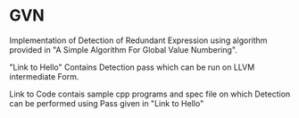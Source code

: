 # GVN
Implementation of Detection of Redundant Expression using algorithm provided in "A Simple Algorithm For Global Value Numbering".

"Link to Hello" Contains Detection pass which can be run on LLVM intermediate Form.

Link to Code contais sample cpp programs and spec file on which Detection can be performed using Pass given in "Link to Hello"
